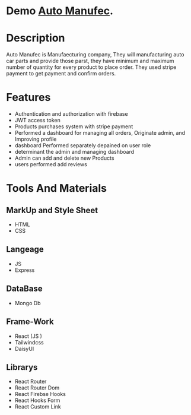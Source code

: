 
# Demo [Auto Manufec](https://auto-manufac.web.app/).

# Description
Auto Manufec is Manufaecturing company, They will manufacturing auto car parts and provide those parst, they have minimum and maximum number of quantity for every product to place order. They used stripe payment to get payment and confirm orders. 

# Features
- Authentication and authorization with firebase
- JWT access token
- Products purchases system with stripe payment
- Performed a dashboard for managing all orders, Originate admin, and Improving profile 
- dashboard Performed separately depained on user role
- determinant the admin and managing dashboard
- Admin can add and delete new Products
- users performed add reviews 

# Tools And Materials

## MarkUp and Style Sheet
- HTML
- CSS

## Langeage
- JS
- Express

## DataBase
- Mongo Db

## Frame-Work
- React (JS )
- Tailwindcss
- DaisyUI

## Librarys
- React Router
- React Router Dom
- React Firebse Hooks
- React Hooks Form
- React Custom Link

